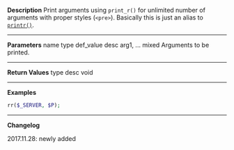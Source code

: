 **Description**
Print arguments using `print_r()` for unlimited number of arguments with proper styles (`<pre>`). Basically this is just an alias to [`printr()`](#printr).

--------
**Parameters**
name	type	def_value	desc
arg1, ...	mixed		Arguments to be printed.

--------
**Return Values**
type	desc
void

--------
**Examples**

```php
rr($_SERVER, $P);
```

--------
**Changelog**

2017.11.28: newly added
